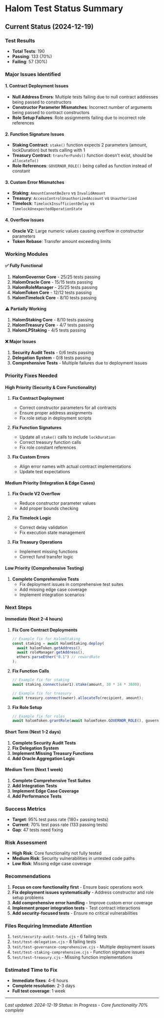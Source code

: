 # Halom Test Status Summary

## Current Status (2024-12-19)

### Test Results
- **Total Tests**: 190
- **Passing**: 133 (70%)
- **Failing**: 57 (30%)

### Major Issues Identified

#### 1. Contract Deployment Issues
- **Null Address Errors**: Multiple tests failing due to null contract addresses being passed to constructors
- **Constructor Parameter Mismatches**: Incorrect number of arguments being passed to contract constructors
- **Role Setup Failures**: Role assignments failing due to incorrect role references

#### 2. Function Signature Issues
- **Staking Contract**: `stake()` function expects 2 parameters (amount, lockDuration) but tests calling with 1
- **Treasury Contract**: `transferFunds()` function doesn't exist, should be `allocateTo()`
- **Role References**: `GOVERNOR_ROLE()` being called as function instead of constant

#### 3. Custom Error Mismatches
- **Staking**: `AmountCannotBeZero` vs `InvalidAmount`
- **Treasury**: `AccessControlUnauthorizedAccount` vs `Unauthorized`
- **Timelock**: `TimelockInsufficientDelay` vs `TimelockUnexpectedOperationState`

#### 4. Overflow Issues
- **Oracle V2**: Large numeric values causing overflow in constructor parameters
- **Token Rebase**: Transfer amount exceeding limits

### Working Modules

#### ✅ Fully Functional
1. **HalomGovernor Core** - 25/25 tests passing
2. **HalomOracle Core** - 15/15 tests passing  
3. **HalomRoleManager** - 25/25 tests passing
4. **HalomToken Core** - 12/12 tests passing
5. **HalomTimelock Core** - 8/10 tests passing

#### ⚠️ Partially Working
1. **HalomStaking Core** - 8/10 tests passing
2. **HalomTreasury Core** - 4/7 tests passing
3. **HalomLPStaking** - 4/5 tests passing

#### ❌ Major Issues
1. **Security Audit Tests** - 0/6 tests passing
2. **Delegation System** - 0/8 tests passing
3. **Comprehensive Tests** - Multiple failures due to deployment issues

### Priority Fixes Needed

#### High Priority (Security & Core Functionality)
1. **Fix Contract Deployment**
   - Correct constructor parameters for all contracts
   - Ensure proper address assignments
   - Fix role setup in deployment scripts

2. **Fix Function Signatures**
   - Update all `stake()` calls to include `lockDuration`
   - Correct treasury function calls
   - Fix role constant references

3. **Fix Custom Errors**
   - Align error names with actual contract implementations
   - Update test expectations

#### Medium Priority (Integration & Edge Cases)
1. **Fix Oracle V2 Overflow**
   - Reduce constructor parameter values
   - Add proper bounds checking

2. **Fix Timelock Logic**
   - Correct delay validation
   - Fix execution state management

3. **Fix Treasury Operations**
   - Implement missing functions
   - Correct fund transfer logic

#### Low Priority (Comprehensive Testing)
1. **Complete Comprehensive Tests**
   - Fix deployment issues in comprehensive test suites
   - Add missing edge case coverage
   - Implement integration scenarios

### Next Steps

#### Immediate (Next 2-4 hours)
1. **Fix Core Contract Deployments**
   ```javascript
   // Example fix for HalomStaking
   const staking = await HalomStaking.deploy(
     await halomToken.getAddress(),
     await roleManager.getAddress(), 
     ethers.parseEther("0.1") // rewardRate
   );
   ```

2. **Fix Function Calls**
   ```javascript
   // Example fix for staking
   await staking.connect(user1).stake(amount, 30 * 24 * 3600);
   
   // Example fix for treasury
   await treasury.connect(owner).allocateTo(recipient, amount);
   ```

3. **Fix Role Setup**
   ```javascript
   // Example fix for roles
   await halomToken.grantRole(await halomToken.GOVERNOR_ROLE(), governor.address);
   ```

#### Short Term (Next 1-2 days)
1. **Complete Security Audit Tests**
2. **Fix Delegation System**
3. **Implement Missing Treasury Functions**
4. **Add Oracle Aggregation Logic**

#### Medium Term (Next 1 week)
1. **Complete Comprehensive Test Suites**
2. **Add Integration Tests**
3. **Implement Edge Case Coverage**
4. **Add Performance Tests**

### Success Metrics
- **Target**: 95% test pass rate (180+ passing tests)
- **Current**: 70% test pass rate (133 passing tests)
- **Gap**: 47 tests need fixing

### Risk Assessment
- **High Risk**: Core functionality not fully tested
- **Medium Risk**: Security vulnerabilities in untested code paths
- **Low Risk**: Missing edge case coverage

### Recommendations
1. **Focus on core functionality first** - Ensure basic operations work
2. **Fix deployment issues systematically** - Address constructor and role setup problems
3. **Add comprehensive error handling** - Improve custom error coverage
4. **Implement proper integration tests** - Test contract interactions
5. **Add security-focused tests** - Ensure no critical vulnerabilities

### Files Requiring Immediate Attention
1. `test/security-audit-tests.cjs` - 6 failing tests
2. `test/test-delegation.cjs` - 8 failing tests  
3. `test/test-governance-comprehensive.cjs` - Multiple deployment issues
4. `test/test-staking-comprehensive.cjs` - Function signature issues
5. `test/test-treasury.cjs` - Missing function implementations

### Estimated Time to Fix
- **Immediate fixes**: 4-6 hours
- **Complete resolution**: 2-3 days
- **Full test coverage**: 1 week

---

*Last updated: 2024-12-19*
*Status: In Progress - Core functionality 70% complete* 